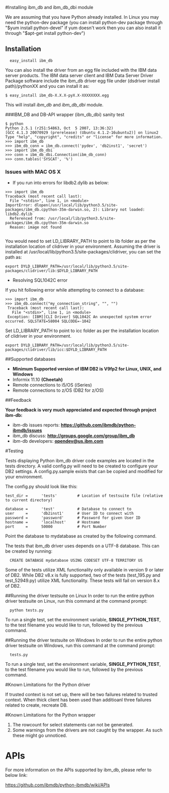 #Installing ibm_db and ibm_db_dbi module 

We are assuming that you have Python already installed. In Linux you may need the python-dev package (you can install python-dev package through "$yum install python-devel" if yum doesn't work then you can also install it through "$apt-get install python-dev")

 
## Installation 
```
  easy_install ibm_db
```
You can also install the driver from an egg file included with the IBM data server products. The IBM data server client and IBM Data Server Driver Package software include the ibm_db driver egg file under (dsdriver install  path)/pythonXX and you can install it as:

```
$ easy_install ibm_db-X.X.X-pyX.X-XXXXXXXX.egg
```
This will install *ibm_db* and *ibm_db_dbi* module.

###IBM_DB and DB-API wrapper (ibm_db_dbi) sanity test 

```
$ python
Python 2.5.1 (r251:54863, Oct  5 2007, 13:36:32)
[GCC 4.1.3 20070929 (prerelease) (Ubuntu 4.1.2-16ubuntu2)] on linux2
Type "help", "copyright", "credits" or "license" for more information.
>>> import ibm_db
>>> ibm_db_conn = ibm_db.connect('pydev', 'db2inst1', 'secret')
>>> import ibm_db_dbi
>>> conn = ibm_db_dbi.Connection(ibm_db_conn)
>>> conn.tables('SYSCAT', '%')
```
### Issues with MAC OS X
* If you run into errors for libdb2.dylib as below:

```
>>> import ibm_db
Traceback (most recent call last):
  File "<stdin>", line 1, in <module>
ImportError: dlopen(/usr/local/lib/python3.5/site-packages/ibm_db.cpython-35m-darwin.so, 2): Library not loaded: libdb2.dylib
  Referenced from: /usr/local/lib/python3.5/site-packages/ibm_db.cpython-35m-darwin.so
  Reason: image not found
  
```

You would need to set LD_LIBRARY_PATH to point to lib folder as per the installation location of clidriver in your environment. Assuming the driver is installed at /usr/local/lib/python3.5/site-packages/clidriver, you can set the path as:

```
export DYLD_LIBRARY_PATH=/usr/local/lib/python3.5/site-packages/clidriver/lib:$DYLD_LIBRARY_PATH

```

* Resolving SQL1042C error

If you hit following error while attempting to connect to a database:

```
>>> import ibm_db
>>> ibm_db.connect("my_connection_string", "", "")
 Traceback (most recent call last):
   File "<stdin>", line 1, in <module>
 Exception: [IBM][CLI Driver] SQL1042C An unexpected system error occurred. SQLSTATE=58004 SQLCODE=-1042   
```
Set LD_LIBRARY_PATH to point to icc folder as per the installation location of clidriver in your environment.

```
export DYLD_LIBRARY_PATH=/usr/local/lib/python3.5/site-packages/clidriver/lib/icc:$DYLD_LIBRARY_PATH
```

##Supported databases
 * **Minimum Supported version of IBM DB2 is V9fp2 for Linux, UNIX, and Windows**
 * Informix 11.10 **(Cheetah)**
 * Remote connections to i5/OS (iSeries)
 * Remote connections to z/OS (DB2 for z/OS)

##Feedback

**Your feedback is very much appreciated and expected through project ibm-db:**
  * ibm-db issues reports: **https://github.com/ibmdb/python-ibmdb/issues**
  * ibm_db discuss: **http://groups.google.com/group/ibm_db**
  * ibm-db developers: **opendev@us.ibm.com**


#Testing

Tests displaying Python ibm_db driver code examples are located in the tests 
directory. A valid config.py will need to be created to configure your DB2
settings. A config.py.sample exists that can be copied and modified for your
environment.

The config.py should look like this:

```
test_dir =      'tests'         # Location of testsuite file (relative to current directory)

database =      'test'          # Database to connect to
user     =      'db2inst1'      # User ID to connect with
password =      'password'      # Password for given User ID
hostname =      'localhost'     # Hostname
port     =      50000           # Port Number
```

Point the database to mydatabase as created by the following command.

The tests that ibm_db driver uses depends on a UTF-8 database.  This can be 
created by running:
```
  CREATE DATABASE mydatabase USING CODESET UTF-8 TERRITORY US
```    
Some of the tests utilize XML functionality only available in version 9 or 
later of DB2.  While DB2 v8.x is fully supported, two of the tests 
(test_195.py and test_52949.py) utilize XML functionality.  These tests will 
fail on version 8.x of DB2.

##Running the driver testsuite on Linux
  In order to run the entire python driver testsuite on Linux, run this 
  command at the command prompt:
  ```
    python tests.py
  ```  
  To run a single test, set the environment variable, **SINGLE_PYTHON_TEST**, to 
  the test filename you would like to run, followed by the previous command.
    
##Running the driver testsuite on Windows
  In order to run the entire python driver testsuite on Windows, run this 
  command at the command prompt:
  ```
    tests.py
  ```
  To run a single test, set the environment variable, **SINGLE_PYTHON_TEST**, to 
  the test filename you would like to run, followed by the previous command.


#Known Limitations for the Python driver

If trusted context is not set up, there will be two failures related to trusted context. When thick client has been used than additioanl three failures related to create, recreate DB.


#Known Limitations for the Python wrapper

1. The rowcount for select statements can not be generated.
2. Some warnings from the drivers are not caught by the wrapper.
   As such these might go unnoticed.

# APIs

For more information on the APIs supported by ibm_db, please refer to below link:

https://github.com/ibmdb/python-ibmdb/wiki/APIs
